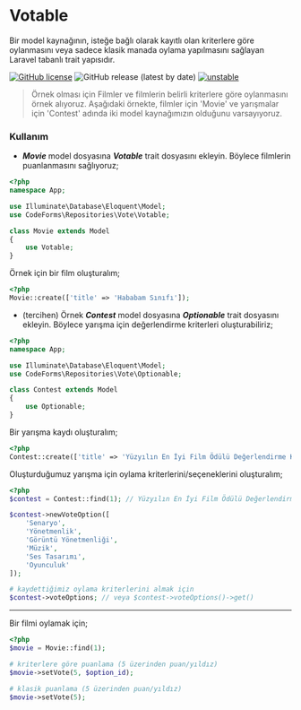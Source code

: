 # Votable
Bir model kaynağının, isteğe bağlı olarak kayıtlı olan kriterlere göre oylanmasını veya sadece klasik manada oylama yapılmasını sağlayan Laravel tabanlı trait yapısıdır.

[![GitHub license](https://img.shields.io/github/license/codeforms/Voteable)](https://github.com/codeforms/Voteable/blob/master/LICENSE)
![GitHub release (latest by date)](https://img.shields.io/github/v/release/codeforms/Voteable)
[![unstable](http://badges.github.io/stability-badges/dist/stable.svg)](https://github.com/codeforms/Voteable/releases)

> Örnek olması için Filmler ve filmlerin belirli kriterlere göre oylanmasını örnek alıyoruz. Aşağıdaki örnekte, filmler için 'Movie' ve yarışmalar için 'Contest' adında iki model kaynağımızın olduğunu varsayıyoruz.

### Kullanım
* ***Movie*** model dosyasına ***Votable*** trait dosyasını ekleyin. Böylece filmlerin puanlanmasını sağlıyoruz;
```php
<?php
namespace App;

use Illuminate\Database\Eloquent\Model;
use CodeForms\Repositories\Vote\Votable;

class Movie extends Model
{
    use Votable;
}
```
Örnek için bir film oluşturalım;
```php
<?php
Movie::create(['title' => 'Hababam Sınıfı']);

```
* (tercihen) Örnek ***Contest*** model dosyasına ***Optionable*** trait dosyasını ekleyin. Böylece yarışma için değerlendirme kriterleri oluşturabiliriz;
```php
<?php
namespace App;

use Illuminate\Database\Eloquent\Model;
use CodeForms\Repositories\Vote\Optionable;

class Contest extends Model
{
    use Optionable;
}
```
Bir yarışma kaydı oluşturalım;
```php
<?php
Contest::create(['title' => 'Yüzyılın En İyi Film Ödülü Değerlendirme Kriterleri']);

```
Oluşturduğumuz yarışma için oylama kriterlerini/seçeneklerini oluşturalım;
```php
<?php
$contest = Contest::find(1); // Yüzyılın En İyi Film Ödülü Değerlendirme Kriterleri

$contest->newVoteOption([
    'Senaryo',
    'Yönetmenlik',
    'Görüntü Yönetmenliği',
    'Müzik',
    'Ses Tasarımı',
    'Oyunculuk'
]);

# kaydettiğimiz oylama kriterlerini almak için
$contest->voteOptions; // veya $contest->voteOptions()->get()
```
---
Bir filmi oylamak için;
```php
<?php
$movie = Movie::find(1);

# kriterlere göre puanlama (5 üzerinden puan/yıldız)
$movie->setVote(5, $option_id);

# klasik puanlama (5 üzerinden puan/yıldız)
$movie->setVote(5);
```